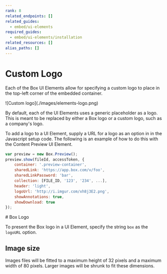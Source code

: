 ```yaml
---
rank: 8
related_endpoints: []
related_guides:
  - embed/ui-elements
required_guides:
  - embed/ui-elements/installation
related_resources: []
alias_paths: []
---
```


# Custom Logo

Each of the Box UI Elements allow for specifying a custom logo to place in the
top-left corner of the embedded container.

<ImageFrame border>
  ![Custom logo](./images/elements-logo.png)
</ImageFrame>

By default, each of the UI Elements uses a generic placeholder as a logo. This
is meant to be replaced by either a Box logo or a custom logo, such as a
company's logo.

To add a logo to a UI Element, supply a URL for a logo as an option in in the
Javascript setup code. The following is an example of how to do this with the
Content Preview UI Element.

```js
var preview = new Box.Preview();
preview.show(fileId, accessToken, {
    container: '.preview-container',
    sharedLink: 'https://app.box.com/v/foo',
    sharedLinkPassword: 'bar',
    collection: [FILE_ID, '123', '234', ...],
    header: 'light',
    logoUrl: 'http://i.imgur.com/xh8j3E2.png',
    showAnnotations: true,
    showDownload: true
});
```

<Message>
  # Box Logo

  To present the Box logo in a UI Element, specify the string `box` as the
  `logoURL` option.
</Message>

## Image size

Images files will be fitted to a maximum height of 32 pixels and a maximum width
of 80 pixels. Larger images will be shrunk to fit these dimensions.
